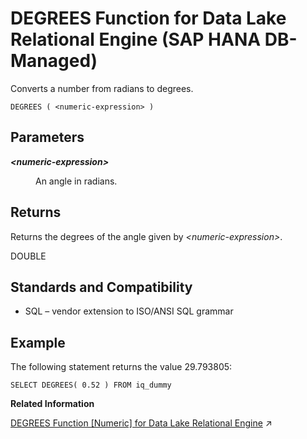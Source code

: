 <!-- loio0e25a5ef993c45a582df334ea2178db7 -->

# DEGREES Function for Data Lake Relational Engine \(SAP HANA DB-Managed\)

Converts a number from radians to degrees.



```
DEGREES ( <numeric-expression> )
```



<a name="loio0e25a5ef993c45a582df334ea2178db7__section_vst_m1m_srb"/>

## Parameters


<dl>
<dt><b>

*<numeric-expression\>*

</b></dt>
<dd>

An angle in radians.



</dd>
</dl>



<a name="loio0e25a5ef993c45a582df334ea2178db7__section_wzr_p1m_srb"/>

## Returns

Returns the degrees of the angle given by *<numeric-expression\>*.

DOUBLE



<a name="loio0e25a5ef993c45a582df334ea2178db7__section_frg_q1m_srb"/>

## Standards and Compatibility

-   SQL – vendor extension to ISO/ANSI SQL grammar



<a name="loio0e25a5ef993c45a582df334ea2178db7__section_w5s_q1m_srb"/>

## Example

The following statement returns the value 29.793805:

```
SELECT DEGREES( 0.52 ) FROM iq_dummy
```

**Related Information**  


[DEGREES Function [Numeric] for Data Lake Relational Engine](https://help.sap.com/viewer/19b3964099384f178ad08f2d348232a9/2023_1_QRC/en-US/a54c87d684f21015a9b9f518179a73ff.html "Converts a number from radians to degrees.") :arrow_upper_right:


